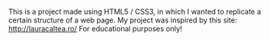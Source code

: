 This is a project made using HTML5 / CSS3, in which I wanted to replicate a certain structure of a web page.
My project was inspired by this site: http://lauracaltea.ro/
For educational purposes only!
